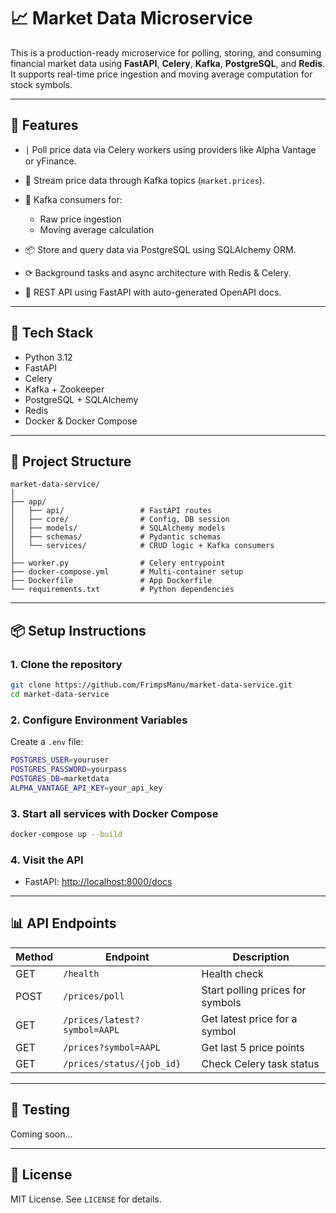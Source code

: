# 📈 Market Data Microservice

This is a production-ready microservice for polling, storing, and consuming financial market data using **FastAPI**, **Celery**, **Kafka**, **PostgreSQL**, and **Redis**. It supports real-time price ingestion and moving average computation for stock symbols.

---

## 🚀 Features

* ⎱ Poll price data via Celery workers using providers like Alpha Vantage or yFinance.
* 🧵 Stream price data through Kafka topics (`market.prices`).
* 🪮 Kafka consumers for:

  * Raw price ingestion
  * Moving average calculation
* 📦 Store and query data via PostgreSQL using SQLAlchemy ORM.
* ⟳ Background tasks and async architecture with Redis & Celery.
* 🔌 REST API using FastAPI with auto-generated OpenAPI docs.

---

## 💠 Tech Stack

* Python 3.12
* FastAPI
* Celery
* Kafka + Zookeeper
* PostgreSQL + SQLAlchemy
* Redis
* Docker & Docker Compose

---

## 📂 Project Structure

```
market-data-service/
│
├── app/
│   ├── api/                 # FastAPI routes
│   ├── core/                # Config, DB session
│   ├── models/              # SQLAlchemy models
│   ├── schemas/             # Pydantic schemas
│   └── services/            # CRUD logic + Kafka consumers
│
├── worker.py                # Celery entrypoint
├── docker-compose.yml       # Multi-container setup
├── Dockerfile               # App Dockerfile
└── requirements.txt         # Python dependencies
```

---

## 📦 Setup Instructions

### 1. Clone the repository

```bash
git clone https://github.com/FrimpsManu/market-data-service.git
cd market-data-service
```

### 2. Configure Environment Variables

Create a `.env` file:

```bash
POSTGRES_USER=youruser
POSTGRES_PASSWORD=yourpass
POSTGRES_DB=marketdata
ALPHA_VANTAGE_API_KEY=your_api_key
```

### 3. Start all services with Docker Compose

```bash
docker-compose up --build
```

### 4. Visit the API

* FastAPI: [http://localhost:8000/docs](http://localhost:8000/docs)

---

## 📊 API Endpoints

| Method | Endpoint                     | Description                      |
| ------ | ---------------------------- | -------------------------------- |
| GET    | `/health`                    | Health check                     |
| POST   | `/prices/poll`               | Start polling prices for symbols |
| GET    | `/prices/latest?symbol=AAPL` | Get latest price for a symbol    |
| GET    | `/prices?symbol=AAPL`        | Get last 5 price points          |
| GET    | `/prices/status/{job_id}`    | Check Celery task status         |

---

## 🥪 Testing

Coming soon...

---

## 📄 License

MIT License. See `LICENSE` for details.
 
